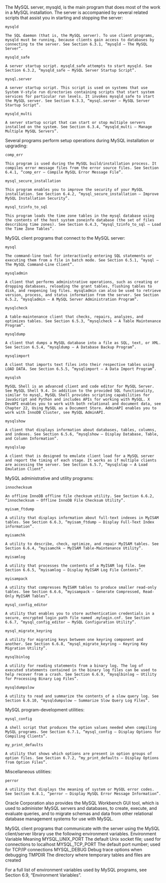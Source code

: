  The MySQL server, mysqld, is the main program that does most of the work in a MySQL installation. The server is accompanied by several related scripts that assist you in starting and stopping the server:

    mysqld

    The SQL daemon (that is, the MySQL server). To use client programs, mysqld must be running, because clients gain access to databases by connecting to the server. See Section 6.3.1, “mysqld — The MySQL Server”.

    mysqld_safe

    A server startup script. mysqld_safe attempts to start mysqld. See Section 6.3.2, “mysqld_safe — MySQL Server Startup Script”.

    mysql.server

    A server startup script. This script is used on systems that use System V-style run directories containing scripts that start system services for particular run levels. It invokes mysqld_safe to start the MySQL server. See Section 6.3.3, “mysql.server — MySQL Server Startup Script”.

    mysqld_multi

    A server startup script that can start or stop multiple servers installed on the system. See Section 6.3.4, “mysqld_multi — Manage Multiple MySQL Servers”. 

Several programs perform setup operations during MySQL installation or upgrading:

    comp_err

    This program is used during the MySQL build/installation process. It compiles error message files from the error source files. See Section 6.4.1, “comp_err — Compile MySQL Error Message File”.

    mysql_secure_installation

    This program enables you to improve the security of your MySQL installation. See Section 6.4.2, “mysql_secure_installation — Improve MySQL Installation Security”.

    mysql_tzinfo_to_sql

    This program loads the time zone tables in the mysql database using the contents of the host system zoneinfo database (the set of files describing time zones). See Section 6.4.3, “mysql_tzinfo_to_sql — Load the Time Zone Tables”. 

MySQL client programs that connect to the MySQL server:

    mysql

    The command-line tool for interactively entering SQL statements or executing them from a file in batch mode. See Section 6.5.1, “mysql — The MySQL Command-Line Client”.

    mysqladmin

    A client that performs administrative operations, such as creating or dropping databases, reloading the grant tables, flushing tables to disk, and reopening log files. mysqladmin can also be used to retrieve version, process, and status information from the server. See Section 6.5.2, “mysqladmin — A MySQL Server Administration Program”.

    mysqlcheck

    A table-maintenance client that checks, repairs, analyzes, and optimizes tables. See Section 6.5.3, “mysqlcheck — A Table Maintenance Program”.

    mysqldump

    A client that dumps a MySQL database into a file as SQL, text, or XML. See Section 6.5.4, “mysqldump — A Database Backup Program”.

    mysqlimport

    A client that imports text files into their respective tables using LOAD DATA. See Section 6.5.5, “mysqlimport — A Data Import Program”.

    mysqlsh

    MySQL Shell is an advanced client and code editor for MySQL Server. See MySQL Shell 9.4. In addition to the provided SQL functionality, similar to mysql, MySQL Shell provides scripting capabilities for JavaScript and Python and includes APIs for working with MySQL. X DevAPI enables you to work with both relational and document data, see Chapter 22, Using MySQL as a Document Store. AdminAPI enables you to work with InnoDB Cluster, see MySQL AdminAPI.

    mysqlshow

    A client that displays information about databases, tables, columns, and indexes. See Section 6.5.6, “mysqlshow — Display Database, Table, and Column Information”.

    mysqlslap

    A client that is designed to emulate client load for a MySQL server and report the timing of each stage. It works as if multiple clients are accessing the server. See Section 6.5.7, “mysqlslap — A Load Emulation Client”. 

MySQL administrative and utility programs:

    innochecksum

    An offline InnoDB offline file checksum utility. See Section 6.6.2, “innochecksum — Offline InnoDB File Checksum Utility”.

    myisam_ftdump

    A utility that displays information about full-text indexes in MyISAM tables. See Section 6.6.3, “myisam_ftdump — Display Full-Text Index information”.

    myisamchk

    A utility to describe, check, optimize, and repair MyISAM tables. See Section 6.6.4, “myisamchk — MyISAM Table-Maintenance Utility”.

    myisamlog

    A utility that processes the contents of a MyISAM log file. See Section 6.6.5, “myisamlog — Display MyISAM Log File Contents”.

    myisampack

    A utility that compresses MyISAM tables to produce smaller read-only tables. See Section 6.6.6, “myisampack — Generate Compressed, Read-Only MyISAM Tables”.

    mysql_config_editor

    A utility that enables you to store authentication credentials in a secure, encrypted login path file named .mylogin.cnf. See Section 6.6.7, “mysql_config_editor — MySQL Configuration Utility”.

    mysql_migrate_keyring

    A utility for migrating keys between one keyring component and another. See Section 6.6.8, “mysql_migrate_keyring — Keyring Key Migration Utility”.

    mysqlbinlog

    A utility for reading statements from a binary log. The log of executed statements contained in the binary log files can be used to help recover from a crash. See Section 6.6.9, “mysqlbinlog — Utility for Processing Binary Log Files”.

    mysqldumpslow

    A utility to read and summarize the contents of a slow query log. See Section 6.6.10, “mysqldumpslow — Summarize Slow Query Log Files”. 

MySQL program-development utilities:

    mysql_config

    A shell script that produces the option values needed when compiling MySQL programs. See Section 6.7.1, “mysql_config — Display Options for Compiling Clients”.

    my_print_defaults

    A utility that shows which options are present in option groups of option files. See Section 6.7.2, “my_print_defaults — Display Options from Option Files”. 

Miscellaneous utilities:

    perror

    A utility that displays the meaning of system or MySQL error codes. See Section 6.8.1, “perror — Display MySQL Error Message Information”. 

Oracle Corporation also provides the MySQL Workbench GUI tool, which is used to administer MySQL servers and databases, to create, execute, and evaluate queries, and to migrate schemas and data from other relational database management systems for use with MySQL.

MySQL client programs that communicate with the server using the MySQL client/server library use the following environment variables.
Environment Variable 	Meaning
MYSQL_UNIX_PORT 	The default Unix socket file; used for connections to localhost
MYSQL_TCP_PORT 	The default port number; used for TCP/IP connections
MYSQL_DEBUG 	Debug trace options when debugging
TMPDIR 	The directory where temporary tables and files are created

For a full list of environment variables used by MySQL programs, see Section 6.9, “Environment Variables”. 